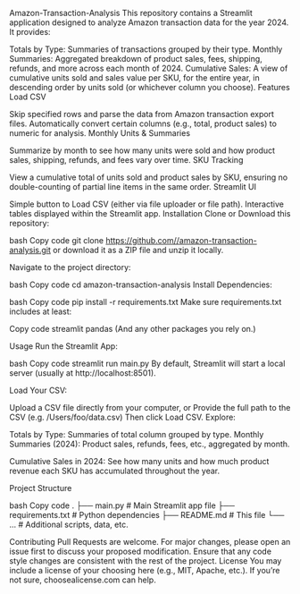 Amazon-Transaction-Analysis
This repository contains a Streamlit application designed to analyze Amazon transaction data for the year 2024. It provides:

Totals by Type: Summaries of transactions grouped by their type. Monthly Summaries: Aggregated breakdown of product sales, fees, shipping, refunds, and more across each month of 2024. Cumulative Sales: A view of cumulative units sold and sales value per SKU, for the entire year, in descending order by units sold (or whichever column you choose). Features Load CSV

Skip specified rows and parse the data from Amazon transaction export files. Automatically convert certain columns (e.g., total, product sales) to numeric for analysis. Monthly Units & Summaries

Summarize by month to see how many units were sold and how product sales, shipping, refunds, and fees vary over time. SKU Tracking

View a cumulative total of units sold and product sales by SKU, ensuring no double-counting of partial line items in the same order. Streamlit UI

Simple button to Load CSV (either via file uploader or file path). Interactive tables displayed within the Streamlit app. Installation Clone or Download this repository:

bash Copy code git clone https://github.com//amazon-transaction-analysis.git or download it as a ZIP file and unzip it locally.

Navigate to the project directory:

bash Copy code cd amazon-transaction-analysis Install Dependencies:

bash Copy code pip install -r requirements.txt Make sure requirements.txt includes at least:

Copy code streamlit pandas (And any other packages you rely on.)

Usage Run the Streamlit App:

bash Copy code streamlit run main.py By default, Streamlit will start a local server (usually at http://localhost:8501).

Load Your CSV:

Upload a CSV file directly from your computer, or Provide the full path to the CSV (e.g. /Users/foo/data.csv) Then click Load CSV. Explore:

Totals by Type: Summaries of total column grouped by type. Monthly Summaries (2024): Product sales, refunds, fees, etc., aggregated by month.

Cumulative Sales in 2024: See how many units and how much product revenue each SKU has accumulated throughout the year.

Project Structure

bash Copy code . ├── main.py # Main Streamlit app file ├── requirements.txt # Python dependencies ├── README.md # This file └── ... # Additional scripts, data, etc.

Contributing Pull Requests are welcome. For major changes, please open an issue first to discuss your proposed modification. Ensure that any code style changes are consistent with the rest of the project. License You may include a license of your choosing here (e.g., MIT, Apache, etc.). If you’re not sure, choosealicense.com can help.
